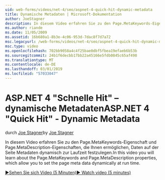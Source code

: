 ```yaml
---
uid: web-forms/videos/net-4/seo/aspnet-4-quick-hit-dynamic-metadata
title: Dynamische Metadaten | Microsoft-Dokumentation
author: JoeStagner
description: In diesem Video erfahren Sie zu den Page.MetaKeywords-Eigenschaft und Page.MetaDescription-Eigenschaften, die Ihnen ermöglichen, die Metadaten für die Seite dynamisch zu Ausführen von Ti festlegen...
ms.author: riande
ms.date: 11/05/2009
ms.assetid: 16b680a1-8b3e-4c06-953d-7dac8f7d7a72
msc.legacyurl: /web-forms/videos/net-4/seo/aspnet-4-quick-hit-dynamic-metadata
msc.type: video
ms.openlocfilehash: 702bb9058a4c4f25bae0dbf5fbea19efaeb6b53b
ms.sourcegitcommit: 24b1f6decbb17bb22a45166e5fdb0845c65af498
ms.translationtype: MT
ms.contentlocale: de-DE
ms.lasthandoff: 03/01/2019
ms.locfileid: "57033047"
---
```

<a name="aspnet-4-quick-hit---dynamic-metadata"></a><span data-ttu-id="e3fee-103">ASP.NET 4 "Schnelle Hit" – dynamische Metadaten</span><span class="sxs-lookup"><span data-stu-id="e3fee-103">ASP.NET 4 "Quick Hit" - Dynamic Metadata</span></span>
====================
<span data-ttu-id="e3fee-104">durch [Joe Stagner](https://github.com/JoeStagner)</span><span class="sxs-lookup"><span data-stu-id="e3fee-104">by [Joe Stagner](https://github.com/JoeStagner)</span></span>

<span data-ttu-id="e3fee-105">In diesem Video erfahren Sie zu den Page.MetaKeywords-Eigenschaft und Page.MetaDescription-Eigenschaften, die Ihnen ermöglichen, Daten auf der Seite Metadaten dynamisch zur Laufzeit festzulegen.</span><span class="sxs-lookup"><span data-stu-id="e3fee-105">In this video you will learn about the Page.MetaKeywords and Page.MetaDescription properties, which allow you to set the page meta data dynamically at run time.</span></span> 

[<span data-ttu-id="e3fee-106">&#9654;Sehen Sie sich Video (5 Minuten)</span><span class="sxs-lookup"><span data-stu-id="e3fee-106">&#9654; Watch video (5 minutes)</span></span>](https://channel9.msdn.com/Blogs/ASP-NET-Site-Videos/aspnet-4-quick-hit-dynamic-metadata)
